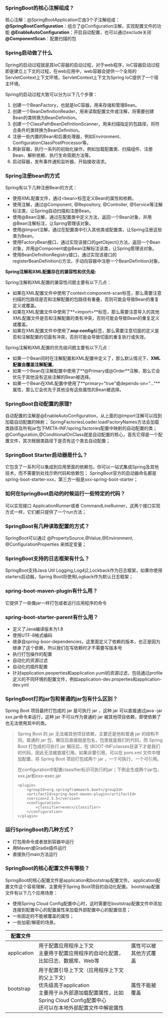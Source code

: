 ### SpringBoot的核心注解组成？
核心注解：@SpringBootApplication它由3个子注解组成：
**@SpringBootConfiguration**：组合了@Configuration注解，实现配置文件的功能
**@EnableAutoConfiguration**：开启自动配置，也可以通过exclude关闭
**@ComponentScan**：配置扫描的包

### Spring启动做了什么

Spring的启动过程就是其IoC容器的启动过程，对于web程序，IoC容器启动过程即是建立上下文的过程，在web应用中，web容器会提供一个全局的ServletContext上下文环境，ServletContext上下文为Spring IoC提供了一个宿主环境。

Spring的启动过程大致可以分为以下几个步骤：

1. 创建一个BeanFactory，也就是IoC容器，用来存储和管理Bean。
2. 创建一个BeanDefinitionReader，用来读取配置文件或注解，将需要创建Bean的类转换为BeanDefinition。
3. 创建一个ClassPathBeanDefinitionScanner，用来扫描指定的包路径，将符合条件的类转换为BeanDefinition。
4. 注册一些内置的Bean和后置处理器，例如Environment、ConfigurationClassPostProcessor等。
5. 刷新容器，执行一系列的初始化操作，例如加载配置类、扫描组件、注册Bean、解析依赖、执行生命周期方法等。
6. 启动容器，发布事件通知监听器，开始接收请求。

### Spring注册bean的方式

Spring有以下几种注册Bean的方式：

- 使用XML配置文件，通过\<bean>标签定义Bean的属性和依赖。
- 使用注解，通过@Component, @Repository, @Controller, @Service等注解标注类，让Spring自动扫描和注册Bean。
- 使用@Bean注解，通过在配置类中定义方法，返回一个Bean对象，并用@Bean注解标注，让Spring管理该对象。
- 使用@Import注解，通过在配置类中引入其他类或配置类，让Spring注册这些类为Bean。
- 使用FactoryBean接口，通过实现该接口的getObject()方法，返回一个Bean对象，并用@Component或@Bean注解标注该类，让Spring管理该对象。
- 使用BeanDefinitionRegistry接口，通过实现该接口的registerBeanDefinition()方法，手动向容器中注册一个BeanDefinition对象。

**Spring注解和XML配置存在的兼容性和优先级:**

Spring注解和XML配置的兼容性问题主要有以下几点：

- 如果在XML配置文件中使用了context:component-scan标签，那么需要注意扫描的包路径是否和注解配置的包路径有重叠，否则可能会导致Bean的重复定义或覆盖。
- 如果在XML配置文件中使用了**\<import>**标签，那么需要注意导入的其他XML配置文件是否和注解配置的类有冲突，否则可能会导致Bean的重复定义或覆盖。
- 如果在XML配置文件中使用了**aop:config**标签，那么需要注意切面的定义是否和注解配置的切面有冲突，否则可能会导致切面的重复执行或失效。

Spring注解和XML配置的优先级问题主要有以下几点：

- 如果一个Bean同时在注解配置和XML配置中定义了，那么默认情况下，**XML配置会覆盖注解配置**。
- 如果一个Bean在注解配置中使用了**@Primary或@Order**注解，那么它会优先于其他没有这些注解的Bean被选择。
- 如果一个Bean在XML配置中使用了**primary="true"或depends-on="…"**属性，那么它会优先于其他没有这些属性的Bean被选择。

### SpringBoot自动配置的原理?
自动配置的注解是@EnableAutoConfiguration，从上面的@Import注解可以找到加载自动配置的映射；
SpringFactoriesLoader.loadFactoryNames方法会加载类路径及所有jar包下META-INF/spring.factories配置中映射的自动配置的类；
@Configuration,@ConditionalOnClass就是自动配置的核心，首先它得是一个配置文件，其次根据类路径下是否有这个类去自动配置；

### SpringBoot Starter启动器是什么？
它包含了一系列可以集成到应用里面的依赖包，你可以一站式集成Spring及其他技术，而不需要到处找示例代码和依赖包；
SpringBoot官方的启动器命名都是spring-boot-starter-xxx，第三方一般是xxx-spring-boot-starter；

### 如何在SpringBoot启动的时候运行一些特定的代码？
可以实现接口 ApplicationRunner或者 CommandLineRunner，这两个接口实现方式一样，它们都只提供了一个run方法；

### SpringBoot有几种读取配置的方式？
SpringBoot可以通过 @PropertySource,@Value,@Environment, @ConfigurationProperties 来绑定变量；

### SpringBoot支持的日志框架有什么？
SpringBoot支持Java Util Logging,Log4j2,Lockback作为日志框架，如果你使用starters启动器，Spring Boot将使用Logback作为默认日志框架；

### spring-boot-maven-plugin有什么用？
它提供了一些像jar一样打包或者运行应用程序的命令

### spring-boot-starter-parent有什么用？
* 定义了Java编译版本为1.8
* 使用UTF-8格式编码
* 继承自spring-boor-dependencies，这里面定义了依赖的版本，也正是因为继承了这个依赖，所以我们在写依赖时才不需要写版本号
* 执行打包操作的配置
* 自动化的资源过滤
* 自动化的插件配置
* 针对application.peoperties和application.yuml的资源过滤，包括通过profile定义的不同环境的配置文件，例如application-dev.properties和application-dev.yml

### SpringBoot打的jar包和普通的jar包有什么区别？
Spring Boot 项目最终打包成的 jar 是可执行 jar ，这种 jar 可以直接通过java -jar xxx.jar命令来运行，这种 jar 不可以作为普通的 jar 被其他项目依赖，即使依赖了也无法使用其中的类。
> Spring Boot 的 jar 无法被其他项目依赖，主要还是他和普通 jar 的结构不同。普通的 jar 包，解压后直接就是包名，包里就是我们的代码，而 Spring Boot 打包成的可执行 jar 解压后，在 \BOOT-INF\classes目录下才是我们的代码，因此无法被直接引用。如果非要引用，可以在 pom.xml 文件中增加配置，将 Spring Boot 项目打包成两个 jar ，一个可执行，一个可引用。
>
> 在configuration中配置classifier标识可执行的jar；下例会生成两个jar包，xxx.jar和xxx-exec.jar
>
> ```
> <plugin>
>     <groupId>org.springframework.boot</groupId>
>     <artifactId>spring-boot-maven-plugin</artifactId>
>     <version>2.5.5</version>
>     <configuration>
>         <classifier>exec</classifier>
>     </configuration>
> </plugin>
> ```

### 运行SpringBoot的几种方式？
* 打包用命令或者放到容器中运行
* 用Maven或Gradle插件运行
* 直接执行main方法运行

### SpringBoot的核心配置文件有哪些？
SpringBoot的核心配置文件是application和bootstrap配置文件。
application配置文件这个容易理解，主要用于Spring Boot项目的自动化配置。
bootstrap配置文件有以下几个应用场景：

* 使用Spring Cloud Config配置中心时，这时需要在bootstrap配置文件中添加连接到配置中心的配置属性来加载外部配置中心的配置信息；
* 一些固定的不能被覆盖的属性；
* 一些加密/解密的场景。

| 配置文件    |                                                              |                        |
| ----------- | ------------------------------------------------------------ | ---------------------- |
| application | 用于配置应用程序上下文<br />主要用于配置应用程序的自动化配置，比如日志、数据库、Web等 | 属性可以被其他方式覆盖 |
| bootstrap   | 用于配置引导上下文（应用程序上下文的父上下文）<br />优先级高于application<br />主要用于从外部源加载配置属性，比如Spring Cloud Config配置中心<br />还可以在本地外部配置文件中解密属性 | 属性不能被覆盖         |

